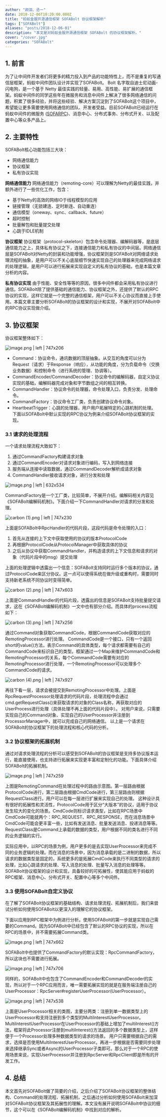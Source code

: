 ```yaml
---
author: "颜洄、丞一"
date: 2018-12-06T10:20:00.000Z
title: "蚂蚁金服开源通信框架 SOFABolt 协议框架解析"
tags: ["SOFABolt"]
aliases: "posts/2018-12-06-01"
description: "本文是对蚂蚁金服开源通信框架 SOFABolt 的协议框架解析。"
cover: "/cover.jpg"
categories: "SOFABolt"
---
```


## 1. 前言

为了让中间件开发者们将更多的精力投入到产品的功能特性上，而不是重复的写通信层框架，蚂蚁中间件团队设计并实现了SOFABolt。 Bolt 名字取自迪士尼动画-闪电狗，是一个基于 Netty 最佳实践的轻量、易用、高性能、易扩展的通信框架。蚂蚁中间件的同学这些年在微服务和消息中间件上解决了很多网络通信的问题，积累了很多经验，并将这些经验、解决方案沉淀到了SOFABolt这个项目中，希望能让更多需要使用网络通信的团队、开发者受益。目前SOFABolt已经运行在蚂蚁中间件的微服务 ([SOFARPC](https://github.com/sofastack/sofa-rpc))、消息中心、分布式事务、分布式开关、以及配置中心等众多产品上。

## 2. 主要特性

SOFABolt核心功能包括三大块：

- 网络通信能力
- 协议框架
- 私有协议实现

**网络通信能力** 网络通信能力（remoting-core）可以理解为Netty的最佳实践，并额外进行了一些优化工作，包含：

- 基于Netty的高效的网络IO于线程模型的应用
- 链接管理（无锁建连、定时断连、自动重连）
- 通信模型（oneway、sync、callback、future）
- 超时控制
- 批量解包和批量提交处理
- 心跳于IDLE机制

**协议框架** 协议框架（protocol-skeleton）包含命令处理器、编解码器等，是底层通信能力之上，具体私有协议之下，连接通信能力和私有协议的中间层。网络通信层是SOFABolt对Netty的封装和功能增强，协议框架则是SOFABolt对网络请求处理流程的抽象，是用户可以不关心底层细节快速实现自己的处理器来完成网络请求的处理逻辑，是用户可以进行拓展来实现自定义的私有协议的基础，也是本篇文章分析的内容。

**私有协议实现** 由于性能、安全性等等的原因，很多中间件都会采用私有协议进行通信。SOFABolt除了提供基础的通信能力、协议框架之外，还提供了默认的RPC协议的实现，这样它就是一个完整的通信框架，用户可以不关心协议而直接上手使用。本篇文章主要分析SOFABolt的协议框架的设计和实现，不展开对SOFABolt中的RPC协议实现做介绍。

## 3. 协议框架

协议框架整体如下：

![image.png | left | 747x206](https://cdn.nlark.com/yuque/0/2018/png/172326/1542523832420-2304f719-ac43-455a-8f03-6d478a05865f.png)

- Command：协议命令，通讯数据的顶层抽象。从交互的角度可以分为Request（请求）于Response（响应），从功能的角度，分为负载命令（交换业务数据）和控制命令（进行系统的管理、协调等）。
- CommandEncoder/CommandDecoder：协议命令的编解码器，自定义协议实现的基础，编解码器完成对象和字节数组之间的相互转换。
- CommandHandler：协议命令的处理器，命令处理入口，负责分发、处理命令。
- CommandFactory：协议命令工厂类，负责创建协议命令对象。
- HeartbeatTrigger：心跳的处理器，用户用户拓展特定的心跳机制的处理。 下面以SOFABolt中默认实现的RPC协议为例来介绍SOFABolt协议框架的实现。

### 3.1 请求的处理流程

一个请求处理流程大致如下：

1. 通过CommandFactory构建请求对象
1. 通过CommandEncoder对请求对象进行编码，写入到网络连接
1. 服务端从连接中读取数据，通过CommandDecoder解析成请求对象
1. CommandHandler接收请求对象，进行分发和处理

![image.png | left | 632x534](https://cdn.nlark.com/yuque/0/2018/png/172326/1542535048013-bf091366-d7ab-489a-be0a-34d98459960c.png)

CommandFactory是一个工厂类，比较简单，不展开介绍。编解码相关内容见《SOFABolt编解码机制》。下面介绍一下CommandHandler对请求的分发和处理。

![carbon (1).png | left | 747x230](https://cdn.nlark.com/yuque/0/2018/png/172326/1542680035000-1a6585d4-cdbd-462e-908b-66be63355752.png)

上面是SOFABolt中RpcHandler的代码片段，这段代码是命令处理的入口：

1. 首先从连接的上下文中获取使用的协议的版本ProtocolCode
1. 再根据ProtocolCode从ProtocolManager中获取具体的协议
1. 之后从协议中获取CommandHandler，并构造请求的上下文信息和请求的对象（代码片段中的msg）提交处理

上面的处理逻辑中透露出一个信息：SOFABolt支持同时运行多个版本的协议，通过ProtocolCode来区分协议。这一点可以使得系统在做升级或重构时，需要同时支持新老系统不同协议时变得简单。

![carbon (2).png | left | 747x603](https://cdn.nlark.com/yuque/0/2018/png/172326/1542680327753-f10704cd-3dde-4588-924b-f40cd7d06cfe.png)

上面是CommandHandler的代码片段，透露出的信息是SOFABolt支持批量提交请求，这在《SOFABolt编解码机制》一文中也有部分介绍。而具体的process流程如下：

![carbon (3).png | left | 747x256](https://cdn.nlark.com/yuque/0/2018/png/172326/1542680393299-4bde1ad6-d0a5-4672-958d-271c1274fe7c.png)

通过Command对象获取CommandCode，根据CommandCode获取对应的RemotingProcessor进行处理。 CommandCode是一个接口，只有一个返回short的value()方法，表示Command的具体类型，每个请求都需要有自己的CommandCode来标识自己的类型。框架通过一个Map来维护CommandCode和RemotingProcessor的关系，每个CommandCode需要有对应的RemotingProcessor进行处理，一个RemotingProcessor可以处理多个CommandCode的请求。

![carbon (4).png | left | 747x927](https://cdn.nlark.com/yuque/0/2018/png/172326/1542680714009-cd05d61a-04b5-4b1a-8405-0fe3d1215608.png)

再往下看一层，请求会被提交到RemotingProcessor中处理。上面是RpcRequestProcessor处理请求的代码片段，处理流程中会通过cmd.getRequestClass()来获取请求的对象的Class名称，再获取对应的UserProcess进行处理（具体处理不再上面的代码片段中）。 对用户来说，只需要实现自己的Command对象、实现自己的UserProcessor并注册到ProcessorManager中，就可以完成自己的网络通信。 以上是一个请求在SOFABolt的协议框架下的处理流程和核心代码的分析。

### 3.2 协议框架的拓展机制

通过对请求处理流程的分析可以感受到SOFABolt的协议框架是支持多协议版本运行，能直接使用，也支持进行拓展来实现更丰富和定制化的功能。下面具体介绍SOFABolt的拓展机制。

![image.png | left | 747x259](https://cdn.nlark.com/yuque/0/2018/png/172326/1542531912123-7d6bc491-c784-45b0-b9ee-6ef476d8ae62.png)

上图是RemotingCommand在处理过程中的路由示意图。第一层路由根据ProtocolCode进行，第二层路由根据CmdCode进行，第三层路由则根据RequestClass进行。用户可以在每一层进行扩展来实现自己的处理。 这种设计具有很好的拓展性和灵活性，ProtocolCode用于区分“大版本”的协议，适用于协议发生较大的变化的场景。CmdCode则标识请求类型，比如在RPC场景中CmdCode可能就两个：RPC_REQUEST、RPC_RESPONSE，而在消息场景中CmdCode可能会更丰富一些，比如有发送消息、批量发送消息、投递消息等等。RequestClass是Command上承载的数据的类型，用户根据不同的类名进行不同的业务逻辑的实行。

实际应用中，以RPC的场景为例，用户更多的是去实现UserProcessor来完成不同的业务逻辑的处理。而在消息的场景中，因为消息承载的是二进制的数据，所以请求的数据类型是固定的，系统更多的是拓展CmdCode来执行不同类型的请求的处理，比如心跳请求的处理、写入消息的处理、批量写入消息的处理等等。SOFABolt协议框架的设计和实现，具备较好的可拓展性，使其能应用于蚂蚁的RPC框架、消息中心、分布式开关、配置中心等多个中间件。

### 3.3 使用SOFABolt自定义协议

在了解了SOFABolt协议框架的基础结构、请求处理流程、拓展机制后，我们来尝试分析如何使用SOFABolt以更深入的理解它的协议框架。

下面以应用到RPC框架中为例进行分析。使用SOFABolt的第一步就是实现自己需要的Command。因为SOFABolt中已经包含了默认的RPC协议的实现，所以在RPC的场景中，并不需要拓展Command类。

![image.png | left | 747x662](https://cdn.nlark.com/yuque/0/2018/png/172326/1542593946459-8821e1c3-e09f-4e4f-bc1e-e94d81ef1454.png)

SOFABolt中也提供了CommandFactory的默认实现：RpcCommandFactory，所以这块也不需要进行拓展。

![image.png | left | 747x706](https://cdn.nlark.com/yuque/0/2018/png/172326/1542594055684-58959f82-718a-4ef3-8591-99031d170bd8.png)

同样的，SOFABolt中也包含了CommandEncoder和CommandDecoder的实现，所以对于一个RPC应用而言，唯一需要拓展实现的就是在服务端注册自己的UserProcessor：RpcServer#registerUserProcessor(UserProcessor）。

![image.png | left | 747x538](https://cdn.nlark.com/yuque/0/2018/png/172326/1542594199643-ec9b864b-3a79-4e8a-8c81-2ff0a7bd0d2e.png)

上面是UserProcessor相关的类图，主要分两类：注册到单一数据类型上的UserProcessor和支持注册到多个类型的MultiInterestUserProcessor。 MultiInterestUserProcessor在UserProcessor的基础上增加了multiInterest()方法，框架将此Processor注册到multiInterest()方法返回的多个数据类型上，这样便于一个Processor处理多种数据类型的请求的场景。 用户只需要根据自己的需求，选择是否使用MultiInterestUserProcessor。再进一步根据是否需要同步处理来选择继承Sync或者Async的UserProcessor子类即可。那么对于一个RPC的使用场景来说，实现UserProcessor并注册到RpcServer和RpcClient即是所有的开发工作。

## 4. 总结

本文首先对SOFABolt做了简要的介绍，之后介绍了SOFABolt协议框架的整体结构、Command的处理流程、拓展机制，之后通过分析如何使用SOFABolt来加深对SOFABolt协议框架及其拓展性的理解。本文没有展开说明SOFABolt中协议的细节，这个可以在《SOFABolt编解码机制》中找到对应的解析。
